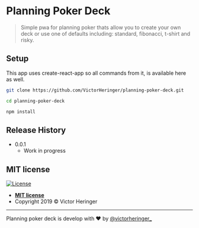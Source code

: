 # Planning Poker Deck
> Simple pwa for planning poker thats allow you to create your own deck or use one of defaults including: standard, fibonacci, t-shirt and risky.

## Setup
This app uses create-react-app so all commands from it, is available here as well.
```sh
git clone https://github.com/VictorHeringer/planning-poker-deck.git
```
```sh
cd planning-poker-deck
```
```sh
npm install
```

## Release History
* 0.0.1
  * Work in progress

## MIT license
[![License](http://img.shields.io/:license-mit-blue.svg?style=flat-square)](http://badges.mit-license.org)

- **[MIT license](http://opensource.org/licenses/mit-license.php)**
- Copyright 2019 © Victor Heringer

---
Planning poker deck is develop with :heart: by [@victorheringer_](https://twitter.com/VictorHeringer_)
